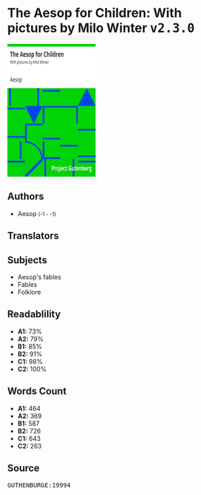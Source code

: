 # The Aesop for Children: With pictures by Milo Winter <kbd>v2.3.0</kbd>

![](./cover.medium.jpg "")

## Authors


 - Aesop <small>(-1 - -1)</small>

## Translators



## Subjects


 - Aesop's fables
 - Fables
 - Folklore

## Readablility


 - **A1:** 73%
 - **A2:** 79%
 - **B1:** 85%
 - **B2:** 91%
 - **C1:** 98%
 - **C2:** 100%

## Words Count


 - **A1:** 464
 - **A2:** 369
 - **B1:** 587
 - **B2:** 726
 - **C1:** 643
 - **C2:** 263

## Source


<kbd>GUTHENBURGE:19994</kbd>

